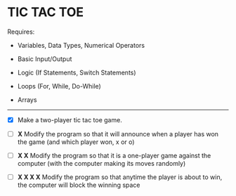 # TIC TAC TOE

Requires:

- Variables, Data Types, Numerical Operators

- Basic Input/Output

- Logic (If Statements, Switch Statements)

- Loops (For, While, Do-While)

- Arrays

---

- [x] Make a two-player tic tac toe game.

- [ ] **X** Modify the program so that it will announce when a player has won the game (and which player won, x or o)

- [ ] **X X** Modify the program so that it is a one-player game against the computer (with the computer making its moves randomly)

- [ ] **X X X X** Modify the program so that anytime the player is about to win, the computer will block the winning space